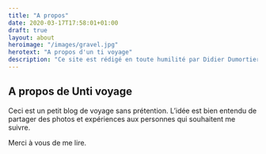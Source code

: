 ```yaml
---
title: "A propos"
date: 2020-03-17T17:58:01+01:00
draft: true
layout: about
heroimage: "/images/gravel.jpg"
herotext: "A propos d'un ti voyage"
description: "Ce site est rédigé en toute humilité par Didier Dumortier afin de partager ses voyages avec ses amis. Les commentaires sont les bienvenus et vos données saisies ne seront pas utilisées à des fins lucratives."
---
```


## A propos de Unti voyage
Ceci est un petit blog de voyage sans prétention. L’idée est bien entendu de partager des photos et expériences aux personnes qui souhaitent me suivre.

Merci à vous de me lire.